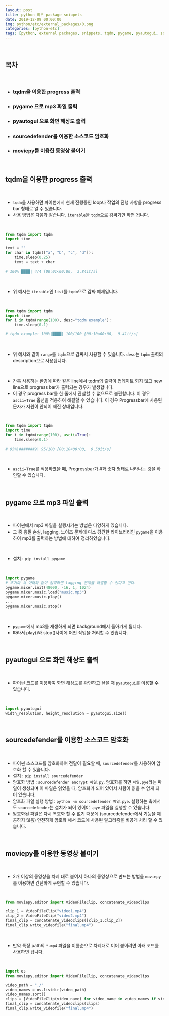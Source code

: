 ```yaml
---
layout: post
title: python 외부 package snippets
date: 2019-12-09 00:00:00
img: python/etc/external_packages/0.png
categories: [python-etc] 
tags: [python, external packages, snippets, tqdm, pygame, pyautogui, sourcedefender, moviepy] # add tag
---
```

<br>

## **목차**

<br>

- ### tqdm을 이용한 progress 출력
- ### pygame 으로 mp3 파일 출력
- ### pyautogui 으로 화면 해상도 출력
- ### sourcedefender를 이용한 소스코드 암호화
- ### moviepy를 이용한 동영상 붙이기

<br>

## **tqdm을 이용한 progress 출력**

<br>

- `tqdm`을 사용하면 파이썬에서 현재 진행중인 loop나 작업의 진행 사항을 progress bar 형태로 알 수 있습니다.
- 사용 방법은 다음과 같습니다. `iterable`을 `tqdm`으로 감싸기만 하면 됩니다.

<br>

```python
from tqdm import tqdm
import time

text = ""
for char in tqdm(["a", "b", "c", "d"]):
    time.sleep(0.25)
    text = text + char

# 100%|████| 4/4 [00:01<00:00,  3.84it/s]
```

<br>

- 위 예시는 `iterable`인 `list`를 `tqdm`으로 감싸 예제입니다. 

<br>

```python
from tqdm import tqdm
import time
for i in tqdm(range(100), desc="tqdm example"):
    time.sleep(0.1)

# tqdm example: 100%|████| 100/100 [00:10<00:00,  9.41it/s]

```

<br>

- 위 예시와 같이 `range`를 `tqdm`으로 감싸서 사용할 수 있습니다. `desc`는 `tqdm` 출력의 description으로 사용됩니다.

<br>

- 간혹 사용하는 환경에 따라 같은 line에서 tqdm의 출력이 업데이트 되지 않고 new line으로 progress bar가 출력되는 경우가 발생합니다.
- 이 경우 progress bar를 한 줄에서 관찰할 수 없으므로 불편합니다. 이 경우 `ascii=True` 옵션을 적용하여 해결할 수 있습니다. 이 경우 Progressbar에 사용된 문자가 지원이 안되어 깨진 상태입니다.

<br>

```python
from tqdm import tqdm
import time
for i in tqdm(range(100), ascii=True):
    time.sleep(0.1)

# 95%|#######9| 95/100 [00:10<00:00,  9.50it/s]
```

<br>

- `ascii=True`를 적용하였을 때, Progressbar가 #과 숫자 형태로 나타나는 것을 확인할 수 있습니다.

<br>

## **pygame 으로 mp3 파일 출력**

<br>

- 파이썬에서 mp3 파일을 실행시키는 방법은 다양하게 있습니다.
- 그 중 음질 손실, lagging, 노이즈 문제에 다소 강건한 라이브러리인 `pygame`을 이용하여 mp3를 출력하는 방법에 대하여 정리하였습니다.

<br>

- 설치 : `pip install pygame`

<br>

```python
import pygame
# 초기화 시 아래와 같이 입력하면 lagging 문제를 해결할 수 있다고 한다.
pygame.mixer.init(48000, -16, 1, 1024)
pygame.mixer.music.load("music.mp3")
pygame.mixer.music.play()
...
pygame.mixer.music.stop()
```

<br>

- `pygame`에서 mp3를 재생하게 되면 background에서 돌아가게 됩니다.
- 따라서 play()와 stop()사이에 어떤 작업을 처리할 수 있습니다.

<br>

## **pyautogui 으로 화면 해상도 출력**

<br>

- 파이썬 코드를 이용하여 화면 해상도를 확인하고 싶을 때 `pyautogui`를 이용할 수 있습니다.

<br>

```python
import pyautogui
width_resolution, height_resolution = pyautogui.size()
```

<br>

## **sourcedefender를 이용한 소스코드 암호화**

<br>

- 파이썬 소스코드를 암호화하여 전달이 필요할 때, `sourcedefender`를 사용하여 암호화 할 수 있습니다.
- 설치 : `pip install sourcedefender`
- 암호화 방법 : `sourcedefender encrypt 파일.py`, 암호화를 하면 `파일.pye`라는 파일이 생성되며 이 파일은 읽었을 때, 암호화가 되어 있어서 사람이 읽을 수 없게 되어 있습니다.
- 암호화 파일 실행 방법 : `python -m sourcedefender 파일.pye`. 실행하는 측에서도 `sourcedefender`는 설치가 되어 있어야 `.pye` 파일을 실행할 수 있습니다.
- 암호화된 파일은 다시 복호화 할 수 없기 때문에 (sourcedefender에서 기능을 제공하지 않음) 안전하게 암호화 해서 코드에 사용된 알고리즘을 비공개 처리 할 수 있습니다.

<br>

## **moviepy를 이용한 동영상 붙이기**

<br>

- 2개 이상의 동영상을 차례 대로 붙여서 하나의 동영상으로 만드는 방법을 `moviepy`를 이용하면 간단하게 구현할 수 있습니다.

<br>

``` python
from moviepy.editor import VideoFileClip, concatenate_videoclips

clip_1 = VideoFileClip("video1.mp4")
clip_2 = VideoFileClip("video2.mp4")
final_clip = concatenate_videoclips([clip_1,clip_2])
final_clip.write_videofile("final.mp4")
```

<br>

- 만약 특정 path의 `*.mp4` 파일을 이름순으로 차례대로 이어 붙이려면 아래 코드를 사용하면 됩니다.

<br>

```python
import os
from moviepy.editor import VideoFileClip, concatenate_videoclips

video_path = "./"
video_names = os.listdir(video_path)
video_names.sort()
clips = [VideoFileClip(video_name) for video_name in video_names if video_name.split(".")[-1] == "mp4"]
final_clip = concatenate_videoclips(clips)
final_clip.write_videofile("final.mp4")
```

<br>